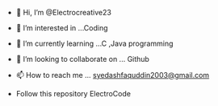 - 👋 Hi, I’m @Electrocreative23
- 👀 I’m interested in ...Coding
- 🌱 I’m currently learning ...C ,Java programming
- 💞️ I’m looking to collaborate on ... Github
- 📫 How to reach me ... syedashfaquddin2003@gmail.com

- Follow this repository ElectroCode

<!---
Electrocreative23/Electrocreative23 is a ✨ special ✨ repository because its `README.md` (this file) appears on your GitHub profile.
You can click the Preview link to take a look at your changes.
--->
